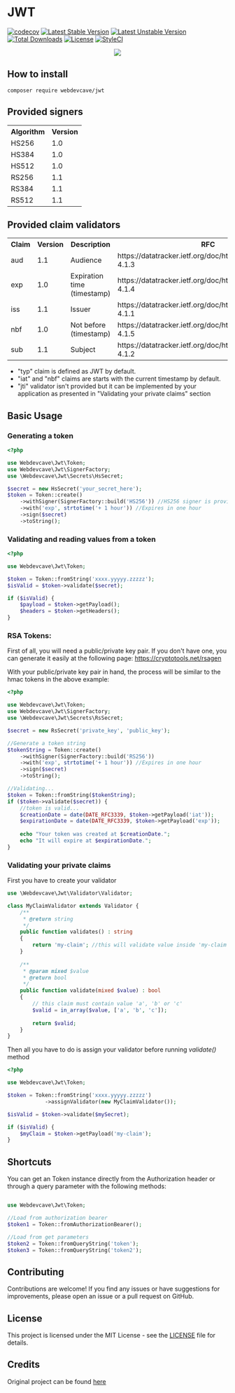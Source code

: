# JWT

[![codecov](https://codecov.io/gh/WebdevCave/jwt-php/graph/badge.svg?token=U0OXfWrDJl)](https://codecov.io/gh/WebdevCave/jwt-php)
[![Latest Stable Version](https://poser.pugx.org/webdevcave/jwt/v/stable?format=flat-square)](https://packagist.org/packages/webdevcave/jwt)
[![Latest Unstable Version](https://poser.pugx.org/webdevcave/jwt/v/unstable?format=flat-square)](https://packagist.org/packages/webdevcave/jwt)
[![Total Downloads](https://poser.pugx.org/webdevcave/jwt/downloads?format=flat-square)](https://packagist.org/packages/webdevcave/jwt)
[![License](https://poser.pugx.org/webdevcave/jwt/license?format=flat-square)](https://packagist.org/packages/webdevcave/jwt)
[![StyleCI](https://github.styleci.io/repos/827326764/shield?branch=main)](https://github.styleci.io/repos/827326764?branch=main)

<div style="text-align: center">
<a href="https://jwt.io/" target="_blank">
<img src="https://jwt.io/img/logo-asset.svg">
</a>
</div>

## How to install

```
composer require webdevcave/jwt
```

## Provided signers

<table>
    <tr>
        <th>Algorithm</th>
        <th>Version</th>
    </tr>
    <tr>
        <td>HS256</td>
        <td>1.0</td>
    </tr>
    <tr>
        <td>HS384</td>
        <td>1.0</td>
    </tr>
    <tr>
        <td>HS512</td>
        <td>1.0</td>
    </tr>
    <tr>
        <td>RS256</td>
        <td>1.1</td>
    </tr>
    <tr>
        <td>RS384</td>
        <td>1.1</td>
    </tr>
    <tr>
        <td>RS512</td>
        <td>1.1</td>
    </tr>
</table>

## Provided claim validators
<table>
    <tr>
        <th>Claim</th>
        <th>Version</th>
        <th>Description</th>
        <th>RFC</th>
    </tr>
    <tr>
        <td>aud</td>
        <td>1.1</td>
        <td>Audience</td>
        <td>https://datatracker.ietf.org/doc/html/rfc7519#section-4.1.3</td>
    </tr>
    <tr>
        <td>exp</td>
        <td>1.0</td>
        <td>Expiration time (timestamp)</td>
        <td>https://datatracker.ietf.org/doc/html/rfc7519#section-4.1.4</td>
    </tr>
    <tr>
        <td>iss</td>
        <td>1.1</td>
        <td>Issuer</td>
        <td>https://datatracker.ietf.org/doc/html/rfc7519#section-4.1.1</td>
    </tr>
    <tr>
        <td>nbf</td>
        <td>1.0</td>
        <td>Not before (timestamp)</td>
        <td>https://datatracker.ietf.org/doc/html/rfc7519#section-4.1.5</td>
    </tr>
    <tr>
        <td>sub</td>
        <td>1.1</td>
        <td>Subject</td>
        <td>https://datatracker.ietf.org/doc/html/rfc7519#section-4.1.2</td>
    </tr>
</table>


- "typ" claim is defined as JWT by default.
- "iat" and "nbf" claims are starts with the current timestamp by default.
- "jti" validator isn't provided but it can be implemented by your application as presented in "Validating your private 
claims" section

## Basic Usage

### Generating a token

```php
<?php

use Webdevcave\Jwt\Token;
use Webdevcave\Jwt\SignerFactory;
use \Webdevcave\Jwt\Secrets\HsSecret;

$secret = new HsSecret('your_secret_here');
$token = Token::create()
    ->withSigner(SignerFactory::build('HS256')) //HS256 signer is provided by default. This could be omitted
    ->with('exp', strtotime('+ 1 hour')) //Expires in one hour
    ->sign($secret)
    ->toString();
```

### Validating and reading values from a token
```php
<?php

use Webdevcave\Jwt\Token;

$token = Token::fromString('xxxx.yyyyy.zzzzz');
$isValid = $token->validate($secret);

if ($isValid) {
    $payload = $token->getPayload();
    $headers = $token->getHeaders();
}
```

### RSA Tokens:

First of all, you will need a public/private key pair. If you don't have one, you can generate it easily at the 
following page: https://cryptotools.net/rsagen

With your public/private key pair in hand, the process will be similar to the hmac tokens in the above example:

```php
<?php

use Webdevcave\Jwt\Token;
use Webdevcave\Jwt\SignerFactory;
use \Webdevcave\Jwt\Secrets\RsSecret;

$secret = new RsSecret('private_key', 'public_key');

//Generate a token string
$tokenString = Token::create()
    ->withSigner(SignerFactory::build('RS256'))
    ->with('exp', strtotime('+ 1 hour')) //Expires in one hour
    ->sign($secret)
    ->toString();

//Validating...
$token = Token::fromString($tokenString);
if ($token->validate($secret)) {
    //token is valid...
    $creationDate = date(DATE_RFC3339, $token->getPayload('iat'));
    $expirationDate = date(DATE_RFC3339, $token->getPayload('exp'));
    
    echo "Your token was created at $creationDate.";
    echo "It will expire at $expirationDate.";
}
```

### Validating your private claims

First you have to create your validator

```php
use \Webdevcave\Jwt\Validator\Validator;

class MyClaimValidator extends Validator {
    /**
     * @return string
     */
    public function validates() : string
    {
        return 'my-claim'; //this will validate value inside 'my-claim', when set
    }
    
    /**
     * @param mixed $value
     * @return bool
     */
    public function validate(mixed $value) : bool
    {
        // this claim must contain value 'a', 'b' or 'c'
        $valid = in_array($value, ['a', 'b', 'c']);
        
        return $valid;
    }
}
```

Then all you have to do is assign your validator before running *validate()* method
```php
<?php

use Webdevcave\Jwt\Token;

$token = Token::fromString('xxxx.yyyyy.zzzzz')
            ->assignValidator(new MyClaimValidator());

$isValid = $token->validate($mySecret);

if ($isValid) {
    $myClaim = $token->getPayload('my-claim');
}
```

## Shortcuts

You can get an Token instance directly from the Authorization header or through a query parameter with the following 
methods:

```php

use Webdevcave\Jwt\Token;

//Load from authorization bearer
$token1 = Token::fromAuthorizationBearer();

//Load from get parameters
$token2 = Token::fromQueryString('token');
$token3 = Token::fromQueryString('token2');
```

## Contributing

Contributions are welcome! If you find any issues or have suggestions for improvements,
please open an issue or a pull request on GitHub.

## License

This project is licensed under the MIT License - see the [LICENSE](LICENSE) file for details.

## Credits

Original project can be found [here](https://github.com/corviz/jwt)
